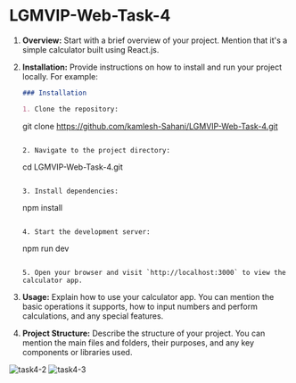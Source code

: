 # LGMVIP-Web-Task-4


1. **Overview:**
   Start with a brief overview of your project. Mention that it's a simple calculator built using React.js.

2. **Installation:**
   Provide instructions on how to install and run your project locally. For example:
   ```markdown
   ### Installation

   1. Clone the repository:
      ```
      git clone https://github.com/kamlesh-Sahani/LGMVIP-Web-Task-4.git
      ```

   2. Navigate to the project directory:
      ```
      cd LGMVIP-Web-Task-4.git
      ```

   3. Install dependencies:
      ```
      npm install
      ```

   4. Start the development server:
      ```
      npm run dev
      ```

   5. Open your browser and visit `http://localhost:3000` to view the calculator app.
   ```

3. **Usage:**
   Explain how to use your calculator app. You can mention the basic operations it supports, how to input numbers and perform calculations, and any special features.

4. **Project Structure:**
   Describe the structure of your project. You can mention the main files and folders, their purposes, and any key components or libraries used.




![task4-2](https://github.com/kamlesh-Sahani/LGMVIP-Web-Task-4/assets/126887367/d25448a3-6c14-40f6-b4fe-5ad1df43e644)
![task4-3](https://github.com/kamlesh-Sahani/LGMVIP-Web-Task-4/assets/126887367/09d666ad-6250-4d8b-b772-215aeec076b7)


